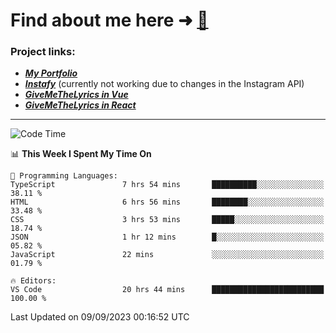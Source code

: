 # Find about me here ➜ [🧑](https://pauabella.dev)

### Project links:
- ***[My Portfolio](https://pauabella.dev)***
- ***[Instafy](https://instafy.me)*** (currently not working due to changes in the Instagram API)
- ***[GiveMeTheLyrics in Vue](https://lyrics.pauabella.dev)***
- ***[GiveMeTheLyrics in React](https://pauabella.dev/GiveMeTheLyrics)***

---
<!--START_SECTION:waka-->
![Code Time](http://img.shields.io/badge/Code%20Time-2%2C429%20hrs%2047%20mins-blue)

📊 **This Week I Spent My Time On** 

```text
💬 Programming Languages: 
TypeScript               7 hrs 54 mins       ██████████░░░░░░░░░░░░░░░   38.11 % 
HTML                     6 hrs 56 mins       ████████░░░░░░░░░░░░░░░░░   33.48 % 
CSS                      3 hrs 53 mins       █████░░░░░░░░░░░░░░░░░░░░   18.74 % 
JSON                     1 hr 12 mins        █░░░░░░░░░░░░░░░░░░░░░░░░   05.82 % 
JavaScript               22 mins             ░░░░░░░░░░░░░░░░░░░░░░░░░   01.79 % 

🔥 Editors: 
VS Code                  20 hrs 44 mins      █████████████████████████   100.00 % 
```


 Last Updated on 09/09/2023 00:16:52 UTC
<!--END_SECTION:waka-->
